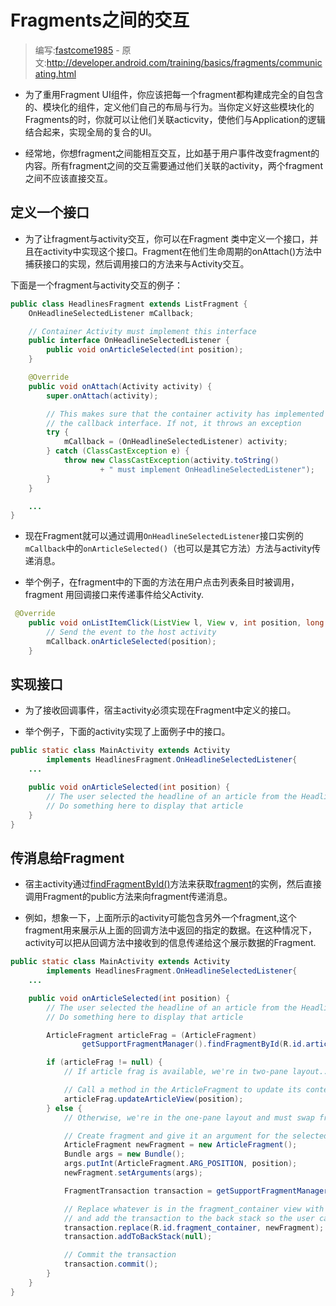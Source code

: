 # Fragments之间的交互

> 编写:[fastcome1985](https://github.com/fastcome1985) - 原文:<http://developer.android.com/training/basics/fragments/communicating.html>

* 为了重用Fragment UI组件，你应该把每一个fragment都构建成完全的自包含的、模块化的组件，定义他们自己的布局与行为。当你定义好这些模块化的Fragments的时，你就可以让他们关联acticvity，使他们与Application的逻辑结合起来，实现全局的复合的UI。

* 经常地，你想fragment之间能相互交互，比如基于用户事件改变fragment的内容。所有fragment之间的交互需要通过他们关联的activity，两个fragment之间不应该直接交互。

## 定义一个接口

* 为了让fragment与activity交互，你可以在Fragment 类中定义一个接口，并且在activity中实现这个接口。Fragment在他们生命周期的onAttach()方法中捕获接口的实现，然后调用接口的方法来与Activity交互。

下面是一个fragment与activity交互的例子：

```java
public class HeadlinesFragment extends ListFragment {
    OnHeadlineSelectedListener mCallback;

    // Container Activity must implement this interface
    public interface OnHeadlineSelectedListener {
        public void onArticleSelected(int position);
    }

    @Override
    public void onAttach(Activity activity) {
        super.onAttach(activity);

        // This makes sure that the container activity has implemented
        // the callback interface. If not, it throws an exception
        try {
            mCallback = (OnHeadlineSelectedListener) activity;
        } catch (ClassCastException e) {
            throw new ClassCastException(activity.toString()
                    + " must implement OnHeadlineSelectedListener");
        }
    }

    ...
}
```

* 现在Fragment就可以通过调用`OnHeadlineSelectedListener`接口实例的`mCallback`中的`onArticleSelected()`（也可以是其它方法）方法与activity传递消息。

* 举个例子，在fragment中的下面的方法在用户点击列表条目时被调用，fragment 用回调接口来传递事件给父Activity.

```java
 @Override
    public void onListItemClick(ListView l, View v, int position, long id) {
        // Send the event to the host activity
        mCallback.onArticleSelected(position);
    }
```

## 实现接口

* 为了接收回调事件，宿主activity必须实现在Fragment中定义的接口。

* 举个例子，下面的activity实现了上面例子中的接口。

```java
public static class MainActivity extends Activity
        implements HeadlinesFragment.OnHeadlineSelectedListener{
    ...

    public void onArticleSelected(int position) {
        // The user selected the headline of an article from the HeadlinesFragment
        // Do something here to display that article
    }
}
```


## 传消息给Fragment

* 宿主activity通过<a href="http://developer.android.com/reference/android/support/v4/app/FragmentManager.html#findFragmentById(int)">findFragmentById()</a>方法来获取[fragment](http://developer.android.com/reference/android/support/v4/app/Fragment.html)的实例，然后直接调用Fragment的public方法来向fragment传递消息。

* 例如，想象一下，上面所示的activity可能包含另外一个fragment,这个fragment用来展示从上面的回调方法中返回的指定的数据。在这种情况下，activity可以把从回调方法中接收到的信息传递给这个展示数据的Fragment.

```java
public static class MainActivity extends Activity
        implements HeadlinesFragment.OnHeadlineSelectedListener{
    ...

    public void onArticleSelected(int position) {
        // The user selected the headline of an article from the HeadlinesFragment
        // Do something here to display that article

        ArticleFragment articleFrag = (ArticleFragment)
                getSupportFragmentManager().findFragmentById(R.id.article_fragment);

        if (articleFrag != null) {
            // If article frag is available, we're in two-pane layout...

            // Call a method in the ArticleFragment to update its content
            articleFrag.updateArticleView(position);
        } else {
            // Otherwise, we're in the one-pane layout and must swap frags...

            // Create fragment and give it an argument for the selected article
            ArticleFragment newFragment = new ArticleFragment();
            Bundle args = new Bundle();
            args.putInt(ArticleFragment.ARG_POSITION, position);
            newFragment.setArguments(args);

            FragmentTransaction transaction = getSupportFragmentManager().beginTransaction();

            // Replace whatever is in the fragment_container view with this fragment,
            // and add the transaction to the back stack so the user can navigate back
            transaction.replace(R.id.fragment_container, newFragment);
            transaction.addToBackStack(null);

            // Commit the transaction
            transaction.commit();
        }
    }
}
```
